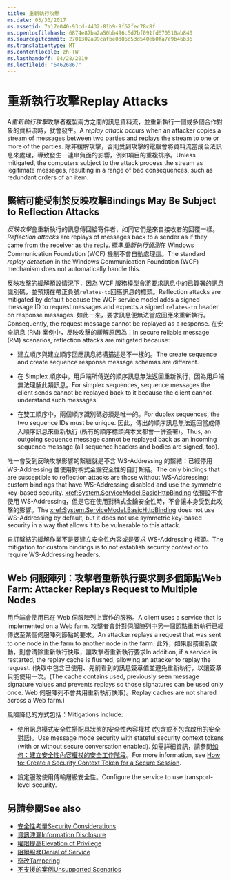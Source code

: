 ```yaml
---
title: 重新執行攻擊
ms.date: 03/30/2017
ms.assetid: 7a17e040-93cd-4432-81b9-9f62fec78c8f
ms.openlocfilehash: 6874e87ba2a50bb496c5d7bf091fd670510ab840
ms.sourcegitcommit: 2701302a99cafbe0d86d53d540eb0fa7e9b46b36
ms.translationtype: MT
ms.contentlocale: zh-TW
ms.lasthandoff: 04/28/2019
ms.locfileid: "64626867"
---
```

# <a name="replay-attacks"></a><span data-ttu-id="e088b-102">重新執行攻擊</span><span class="sxs-lookup"><span data-stu-id="e088b-102">Replay Attacks</span></span>
<span data-ttu-id="e088b-103">A*重新執行攻擊*攻擊者複製兩方之間的訊息資料流，並重新執行一個或多個合作對象的資料流時，就會發生。</span><span class="sxs-lookup"><span data-stu-id="e088b-103">A *replay attack* occurs when an attacker copies a stream of messages between two parties and replays the stream to one or more of the parties.</span></span> <span data-ttu-id="e088b-104">除非緩解攻擊，否則受到攻擊的電腦會將資料流當成合法訊息來處理，導致發生一連串負面的影響，例如項目的重複排序。</span><span class="sxs-lookup"><span data-stu-id="e088b-104">Unless mitigated, the computers subject to the attack process the stream as legitimate messages, resulting in a range of bad consequences, such as redundant orders of an item.</span></span>  
  
## <a name="bindings-may-be-subject-to-reflection-attacks"></a><span data-ttu-id="e088b-105">繫結可能受制於反映攻擊</span><span class="sxs-lookup"><span data-stu-id="e088b-105">Bindings May Be Subject to Reflection Attacks</span></span>  
 <span data-ttu-id="e088b-106">*反映攻擊*會重新執行的訊息傳回給寄件者，如同它們是來自接收者的回覆一樣。</span><span class="sxs-lookup"><span data-stu-id="e088b-106">*Reflection attacks* are replays of messages back to a sender as if they came from the receiver as the reply.</span></span> <span data-ttu-id="e088b-107">標準*重新執行偵測*在 Windows Communication Foundation (WCF) 機制不會自動處理這。</span><span class="sxs-lookup"><span data-stu-id="e088b-107">The standard *replay detection* in the Windows Communication Foundation (WCF) mechanism does not automatically handle this.</span></span>  
  
 <span data-ttu-id="e088b-108">反映攻擊的緩解預設情況下，因為 WCF 服務模型會將要求訊息中的已簽署的訊息識別碼，並預期在帶正負號`relates-to`回應訊息的標頭。</span><span class="sxs-lookup"><span data-stu-id="e088b-108">Reflection attacks are mitigated by default because the WCF service model adds a signed message ID to request messages and expects a signed `relates-to` header on response messages.</span></span> <span data-ttu-id="e088b-109">如此一來，要求訊息便無法當成回應來重新執行。</span><span class="sxs-lookup"><span data-stu-id="e088b-109">Consequently, the request message cannot be replayed as a response.</span></span> <span data-ttu-id="e088b-110">在安全訊息 (RM) 案例中，反映攻擊的緩解原因為：</span><span class="sxs-lookup"><span data-stu-id="e088b-110">In secure reliable message (RM) scenarios, reflection attacks are mitigated because:</span></span>  
  
- <span data-ttu-id="e088b-111">建立順序與建立順序回應訊息結構描述是不一樣的。</span><span class="sxs-lookup"><span data-stu-id="e088b-111">The create sequence and create sequence response message schemas are different.</span></span>  
  
- <span data-ttu-id="e088b-112">在 Simplex 順序中，用戶端所傳送的順序訊息無法返回重新執行，因為用戶端無法理解此類訊息。</span><span class="sxs-lookup"><span data-stu-id="e088b-112">For simplex sequences, sequence messages the client sends cannot be replayed back to it because the client cannot understand such messages.</span></span>  
  
- <span data-ttu-id="e088b-113">在雙工順序中，兩個順序識別碼必須是唯一的。</span><span class="sxs-lookup"><span data-stu-id="e088b-113">For duplex sequences, the two sequence IDs must be unique.</span></span> <span data-ttu-id="e088b-114">因此，傳出的順序訊息無法返回當成傳入順序訊息來重新執行 (所有的順序標頭與本文都會一併簽署)。</span><span class="sxs-lookup"><span data-stu-id="e088b-114">Thus, an outgoing sequence message cannot be replayed back as an incoming sequence message (all sequence headers and bodies are signed, too).</span></span>  
  
 <span data-ttu-id="e088b-115">唯一會受到反映攻擊影響的繫結就是不含 WS-Addressing 的繫結：已經停用 WS-Addressing 並使用對稱式金鑰安全性的自訂繫結。</span><span class="sxs-lookup"><span data-stu-id="e088b-115">The only bindings that are susceptible to reflection attacks are those without WS-Addressing: custom bindings that have WS-Addressing disabled and use the symmetric key-based security.</span></span> <span data-ttu-id="e088b-116"><xref:System.ServiceModel.BasicHttpBinding> 依預設不會使用 WS-Addressing，但是它在使用對稱式金鑰安全性時，不會讓本身受到此攻擊的影響。</span><span class="sxs-lookup"><span data-stu-id="e088b-116">The <xref:System.ServiceModel.BasicHttpBinding> does not use WS-Addressing by default, but it does not use symmetric key-based security in a way that allows it to be vulnerable to this attack.</span></span>  
  
 <span data-ttu-id="e088b-117">自訂繫結的緩解作業不是要建立安全性內容或是要求 WS-Addressing 標頭。</span><span class="sxs-lookup"><span data-stu-id="e088b-117">The mitigation for custom bindings is to not establish security context or to require WS-Addressing headers.</span></span>  
  
## <a name="web-farm-attacker-replays-request-to-multiple-nodes"></a><span data-ttu-id="e088b-118">Web 伺服陣列：攻擊者重新執行要求到多個節點</span><span class="sxs-lookup"><span data-stu-id="e088b-118">Web Farm: Attacker Replays Request to Multiple Nodes</span></span>  
 <span data-ttu-id="e088b-119">用戶端會使用已在 Web 伺服陣列上實作的服務。</span><span class="sxs-lookup"><span data-stu-id="e088b-119">A client uses a service that is implemented on a Web farm.</span></span> <span data-ttu-id="e088b-120">攻擊者會針對伺服陣列中另一個節點重新執行已經傳送至某個伺服陣列節點的要求。</span><span class="sxs-lookup"><span data-stu-id="e088b-120">An attacker replays a request that was sent to one node in the farm to another node in the farm.</span></span> <span data-ttu-id="e088b-121">此外，如果服務重新啟動，則會清除重新執行快取，讓攻擊者重新執行要求</span><span class="sxs-lookup"><span data-stu-id="e088b-121">In addition, if a service is restarted, the replay cache is flushed, allowing an attacker to replay the request.</span></span> <span data-ttu-id="e088b-122">(快取中包含已使用、先前看到的訊息簽章值並避免重新執行，以讓簽章只能使用一次。</span><span class="sxs-lookup"><span data-stu-id="e088b-122">(The cache contains used, previously seen message signature values and prevents replays so those signatures can be used only once.</span></span> <span data-ttu-id="e088b-123">Web 伺服陣列不會共用重新執行快取)。</span><span class="sxs-lookup"><span data-stu-id="e088b-123">Replay caches are not shared across a Web farm.)</span></span>  
  
 <span data-ttu-id="e088b-124">風險降低的方式包括：</span><span class="sxs-lookup"><span data-stu-id="e088b-124">Mitigations include:</span></span>  
  
- <span data-ttu-id="e088b-125">使用訊息模式安全性搭配具狀態的安全性內容權杖 (包含或不包含啟用的安全對話)。</span><span class="sxs-lookup"><span data-stu-id="e088b-125">Use message mode security with stateful security context tokens (with or without secure conversation enabled).</span></span> <span data-ttu-id="e088b-126">如需詳細資訊，請參閱[如何：建立安全性內容權杖的安全工作階段](../../../../docs/framework/wcf/feature-details/how-to-create-a-security-context-token-for-a-secure-session.md)。</span><span class="sxs-lookup"><span data-stu-id="e088b-126">For more information, see [How to: Create a Security Context Token for a Secure Session](../../../../docs/framework/wcf/feature-details/how-to-create-a-security-context-token-for-a-secure-session.md).</span></span>  
  
- <span data-ttu-id="e088b-127">設定服務使用傳輸層級安全性。</span><span class="sxs-lookup"><span data-stu-id="e088b-127">Configure the service to use transport-level security.</span></span>  
  
## <a name="see-also"></a><span data-ttu-id="e088b-128">另請參閱</span><span class="sxs-lookup"><span data-stu-id="e088b-128">See also</span></span>

- [<span data-ttu-id="e088b-129">安全性考量</span><span class="sxs-lookup"><span data-stu-id="e088b-129">Security Considerations</span></span>](../../../../docs/framework/wcf/feature-details/security-considerations-in-wcf.md)
- [<span data-ttu-id="e088b-130">資訊洩漏</span><span class="sxs-lookup"><span data-stu-id="e088b-130">Information Disclosure</span></span>](../../../../docs/framework/wcf/feature-details/information-disclosure.md)
- [<span data-ttu-id="e088b-131">權限提高</span><span class="sxs-lookup"><span data-stu-id="e088b-131">Elevation of Privilege</span></span>](../../../../docs/framework/wcf/feature-details/elevation-of-privilege.md)
- [<span data-ttu-id="e088b-132">阻絕服務</span><span class="sxs-lookup"><span data-stu-id="e088b-132">Denial of Service</span></span>](../../../../docs/framework/wcf/feature-details/denial-of-service.md)
- [<span data-ttu-id="e088b-133">竄改</span><span class="sxs-lookup"><span data-stu-id="e088b-133">Tampering</span></span>](../../../../docs/framework/wcf/feature-details/tampering.md)
- [<span data-ttu-id="e088b-134">不支援的案例</span><span class="sxs-lookup"><span data-stu-id="e088b-134">Unsupported Scenarios</span></span>](../../../../docs/framework/wcf/feature-details/unsupported-scenarios.md)
